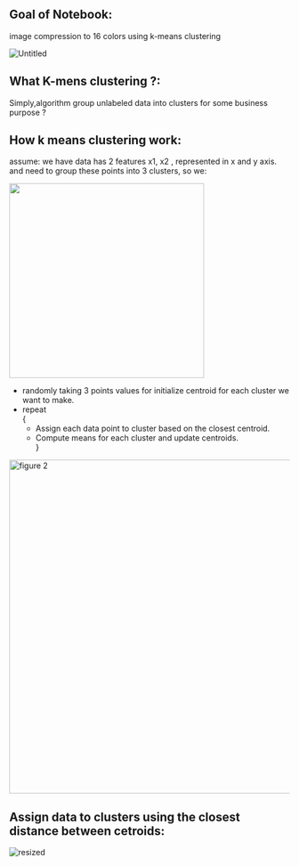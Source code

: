 ## Goal of Notebook:
 image compression to 16 colors using k-means clustering

![Untitled](https://user-images.githubusercontent.com/91970695/218614558-57cef9d3-5439-4667-b6ee-01ceb8e82087.png)

## What K-mens clustering  ?:
Simply,algorithm group unlabeled data into clusters for some business purpose ? </br>

## How k means clustering work:

assume:
we have data has 2 features x1, x2 , represented in x and y axis. </br>
and need to group these points into 3 clusters, so we: </br>


<img width="350" alt="" src="https://user-images.githubusercontent.com/91970695/218611026-2fd1f16e-b117-427a-a578-01d815c90f33.png">

* randomly taking 3 points values for initialize centroid for each cluster we want to make.</br>
* repeat </br>
    { </br>
    * Assign each data point to cluster based on the closest centroid.</br>
    * Compute means for each cluster and update centroids.</br>
}</br>

<img width="600" alt="figure 2" src="https://user-images.githubusercontent.com/91970695/218606738-aeba0b7b-8aeb-4637-8af1-1a36dd20bd18.png">

## Assign data to clusters using the closest distance between cetroids:

![resized](https://user-images.githubusercontent.com/91970695/218724071-e6b4d20a-b3d2-43b0-ad2b-3223c6debad7.gif)



